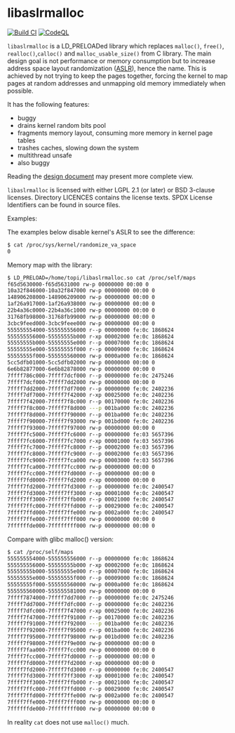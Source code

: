 # libaslrmalloc
[![Build CI](https://github.com/topimiettinen/libaslrmalloc/workflows/GitHub%20CI/badge.svg)](https://github.com/topimiettinen/libaslrmalloc/actions?query=workflow%3A%22GitHub+CI%22)
[![CodeQL](https://github.com/topimiettinen/libaslrmalloc/workflows/CodeQL/badge.svg)](https://github.com/topimiettinen/libaslrmalloc/actions?query=workflow%3ACodeQL)

`libaslrmalloc` is a LD_PRELOADed library which replaces `malloc()`,
`free()`, `realloc()`,`calloc()` and `malloc_usable_size()` from C library. The main design
goal is not performance or memory consumption but to increase address space
layout randomization ([ASLR](https://en.wikipedia.org/wiki/Address_space_layout_randomization)), hence the name.
This is achieved by not trying to keep the pages together, forcing the kernel to map
pages at random addresses and unmapping old memory immediately when possible.

It has the following features:
* buggy
* drains kernel random bits pool
* fragments memory layout, consuming more memory in kernel page tables
* trashes caches, slowing down the system
* multithread unsafe
* also buggy

Reading the [design document](/DESIGN.md) may present more complete view.

`libaslrmalloc` is licensed with either LGPL 2.1 (or later) or BSD 3-clause licenses.
Directory LICENCES contains the license texts.
SPDX License Identifiers can be found in source files.

Examples:

The examples below disable kernel's ASLR to see the difference:
```bash
$ cat /proc/sys/kernel/randomize_va_space
0
```

Memory map with the library:
```bash
$ LD_PRELOAD=/home/topi/libaslrmalloc.so cat /proc/self/maps
f65d5630000-f65d5631000 rw-p 00000000 00:00 0 
10a32f846000-10a32f847000 rw-p 00000000 00:00 0 
148906208000-148906209000 rw-p 00000000 00:00 0 
1af26a917000-1af26a938000 rw-p 00000000 00:00 0 
22b4a36c0000-22b4a36c1000 rw-p 00000000 00:00 0 
31768fb98000-31768fb99000 rw-p 00000000 00:00 0 
3cbc9feed000-3cbc9feee000 rw-p 00000000 00:00 0 
555555554000-555555556000 r--p 00000000 fe:0c 1868624                    /usr/bin/cat
555555556000-55555555b000 r-xp 00002000 fe:0c 1868624                    /usr/bin/cat
55555555b000-55555555e000 r--p 00007000 fe:0c 1868624                    /usr/bin/cat
55555555e000-55555555f000 r--p 00009000 fe:0c 1868624                    /usr/bin/cat
55555555f000-555555560000 rw-p 0000a000 fe:0c 1868624                    /usr/bin/cat
5cc5dfb01000-5cc5dfb02000 rw-p 00000000 00:00 0 
6e6b82877000-6e6b82878000 rw-p 00000000 00:00 0 
7ffff786c000-7ffff7dcf000 r--p 00000000 fe:0c 2475246                    /usr/lib/locale/locale-archive
7ffff7dcf000-7ffff7dd2000 rw-p 00000000 00:00 0 
7ffff7dd2000-7ffff7df7000 r--p 00000000 fe:0c 2402236                    /usr/lib/x86_64-linux-gnu/libc-2.31.so
7ffff7df7000-7ffff7f42000 r-xp 00025000 fe:0c 2402236                    /usr/lib/x86_64-linux-gnu/libc-2.31.so
7ffff7f42000-7ffff7f8c000 r--p 00170000 fe:0c 2402236                    /usr/lib/x86_64-linux-gnu/libc-2.31.so
7ffff7f8c000-7ffff7f8d000 ---p 001ba000 fe:0c 2402236                    /usr/lib/x86_64-linux-gnu/libc-2.31.so
7ffff7f8d000-7ffff7f90000 r--p 001ba000 fe:0c 2402236                    /usr/lib/x86_64-linux-gnu/libc-2.31.so
7ffff7f90000-7ffff7f93000 rw-p 001bd000 fe:0c 2402236                    /usr/lib/x86_64-linux-gnu/libc-2.31.so
7ffff7f93000-7ffff7f97000 rw-p 00000000 00:00 0 
7ffff7fc5000-7ffff7fc6000 r--p 00000000 fe:03 5657396                    /home/topi/libaslrmalloc.so
7ffff7fc6000-7ffff7fc7000 r-xp 00001000 fe:03 5657396                    /home/topi/libaslrmalloc.so
7ffff7fc7000-7ffff7fc8000 r--p 00002000 fe:03 5657396                    /home/topi/libaslrmalloc.so
7ffff7fc8000-7ffff7fc9000 r--p 00002000 fe:03 5657396                    /home/topi/libaslrmalloc.so
7ffff7fc9000-7ffff7fca000 rw-p 00003000 fe:03 5657396                    /home/topi/libaslrmalloc.so
7ffff7fca000-7ffff7fcc000 rw-p 00000000 00:00 0 
7ffff7fcc000-7ffff7fd0000 r--p 00000000 00:00 0                          [vvar]
7ffff7fd0000-7ffff7fd2000 r-xp 00000000 00:00 0                          [vdso]
7ffff7fd2000-7ffff7fd3000 r--p 00000000 fe:0c 2400547                    /usr/lib/x86_64-linux-gnu/ld-2.31.so
7ffff7fd3000-7ffff7ff3000 r-xp 00001000 fe:0c 2400547                    /usr/lib/x86_64-linux-gnu/ld-2.31.so
7ffff7ff3000-7ffff7ffb000 r--p 00021000 fe:0c 2400547                    /usr/lib/x86_64-linux-gnu/ld-2.31.so
7ffff7ffc000-7ffff7ffd000 r--p 00029000 fe:0c 2400547                    /usr/lib/x86_64-linux-gnu/ld-2.31.so
7ffff7ffd000-7ffff7ffe000 rw-p 0002a000 fe:0c 2400547                    /usr/lib/x86_64-linux-gnu/ld-2.31.so
7ffff7ffe000-7ffff7fff000 rw-p 00000000 00:00 0 
7ffffffde000-7ffffffff000 rw-p 00000000 00:00 0                          [stack]
```

Compare with glibc malloc() version:
```bash
$ cat /proc/self/maps
555555554000-555555556000 r--p 00000000 fe:0c 1868624                    /usr/bin/cat
555555556000-55555555b000 r-xp 00002000 fe:0c 1868624                    /usr/bin/cat
55555555b000-55555555e000 r--p 00007000 fe:0c 1868624                    /usr/bin/cat
55555555e000-55555555f000 r--p 00009000 fe:0c 1868624                    /usr/bin/cat
55555555f000-555555560000 rw-p 0000a000 fe:0c 1868624                    /usr/bin/cat
555555560000-555555581000 rw-p 00000000 00:00 0                          [heap]
7ffff7874000-7ffff7dd7000 r--p 00000000 fe:0c 2475246                    /usr/lib/locale/locale-archive
7ffff7dd7000-7ffff7dfc000 r--p 00000000 fe:0c 2402236                    /usr/lib/x86_64-linux-gnu/libc-2.31.so
7ffff7dfc000-7ffff7f47000 r-xp 00025000 fe:0c 2402236                    /usr/lib/x86_64-linux-gnu/libc-2.31.so
7ffff7f47000-7ffff7f91000 r--p 00170000 fe:0c 2402236                    /usr/lib/x86_64-linux-gnu/libc-2.31.so
7ffff7f91000-7ffff7f92000 ---p 001ba000 fe:0c 2402236                    /usr/lib/x86_64-linux-gnu/libc-2.31.so
7ffff7f92000-7ffff7f95000 r--p 001ba000 fe:0c 2402236                    /usr/lib/x86_64-linux-gnu/libc-2.31.so
7ffff7f95000-7ffff7f98000 rw-p 001bd000 fe:0c 2402236                    /usr/lib/x86_64-linux-gnu/libc-2.31.so
7ffff7f98000-7ffff7f9e000 rw-p 00000000 00:00 0 
7ffff7faa000-7ffff7fcc000 rw-p 00000000 00:00 0 
7ffff7fcc000-7ffff7fd0000 r--p 00000000 00:00 0                          [vvar]
7ffff7fd0000-7ffff7fd2000 r-xp 00000000 00:00 0                          [vdso]
7ffff7fd2000-7ffff7fd3000 r--p 00000000 fe:0c 2400547                    /usr/lib/x86_64-linux-gnu/ld-2.31.so
7ffff7fd3000-7ffff7ff3000 r-xp 00001000 fe:0c 2400547                    /usr/lib/x86_64-linux-gnu/ld-2.31.so
7ffff7ff3000-7ffff7ffb000 r--p 00021000 fe:0c 2400547                    /usr/lib/x86_64-linux-gnu/ld-2.31.so
7ffff7ffc000-7ffff7ffd000 r--p 00029000 fe:0c 2400547                    /usr/lib/x86_64-linux-gnu/ld-2.31.so
7ffff7ffd000-7ffff7ffe000 rw-p 0002a000 fe:0c 2400547                    /usr/lib/x86_64-linux-gnu/ld-2.31.so
7ffff7ffe000-7ffff7fff000 rw-p 00000000 00:00 0 
7ffffffde000-7ffffffff000 rw-p 00000000 00:00 0                          [stack]
```

In reality `cat` does not use `malloc()` much.
